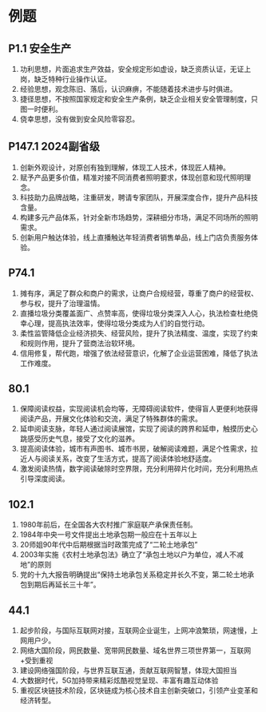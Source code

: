 # 例题

## P1.1 安全生产

1. 功利思想，片面追求生产效益，安全规定形如虚设，缺乏资质认证，无证上岗，缺乏特种行业操作认证。
2. 经验思想，观念陈旧、落后，认识麻痹，不能随着技术进步与时俱进。
3. 捷径思想，不按照国家规定和安全生产条例，缺乏企业相关安全管理制度，只图一时便利。
4. 侥幸思想，没有做到安全风险零容忍。



## P147.1 2024副省级

1. 创新外观设计，对原创有独到理解，体现工人技术，体现匠人精神。
2. 赋予产品更多价值，精准对接不同消费者照明要求，体现创意和现代照明理念。
3. 科技助力品牌战略，注重研发，聘请专家团队，开展深度合作，提升产品科技含量。
4. 构建多元产品体系，针对全新市场趋势，深耕细分市场，满足不同场所的照明需求。
5. 创新用户触达体验，线上直播触达年轻消费者销售单品，线上门店负责服务体验。



## P74.1

1. 摊有序，满足了群众和商户的需求，让商户合规经营，尊重了商户的经营权、参与权，提升了治理温情。
2. 直播垃圾分类覆盖面广、点赞率高，使得垃圾分类深入人心，执法检查杜绝侥幸心理，提高执法效率，使得垃圾分类成为人们的自觉行动。
3. 柔性监管降低企业经济损失、经营风险，提升了执法精度、温度，实现了约束和规则作用，提升了营商法治软环境。
4. 信用修复，帮代跑，增强了依法经营意识，化解了企业运营困难，降低了执法工作难度。


## 80.1

1. 保障阅读权益，实现阅读机会均等，无障碍阅读软件，使得盲人更便利地获得阅读产品，开展文化体验和交流，满足了特殊群体的需求。
2. 延申阅读支脉，年轻人通过阅读展馆，实现了阅读的跨界和延申，触摸历史心跳感受历史气息，接受了文化的滋养。
3. 提高阅读体验，城市有声图书、城市书房，破解阅读难题，满足个性需求，拉近人与阅读关系，改变了生活方式，提高了阅读体验地舒适度。
4. 激发阅读热情，数字阅读破除时空界限，充分利用碎片化时间，充分利用热点引导深度阅读。


## 102.1

1. 1980年前后，在全国各大农村推广家庭联产承保责任制。
2. 1984年中央一号文件提出土地承包期一般应在十五年以上
3. 20师姐90年代中后期根据当时政策完成了“二轮土地承包”
4. 2003年实施《农村土地承包法》确立了“承包土地以户为单位，减人不减地”的原则
5. 党的十九大报告明确提出“保持土地承包关系稳定并长久不变，第二轮土地承包到期后再延长三十年”。



## 44.1

1. 起步阶段，与国际互联网对接，互联网企业诞生，上网冲浪繁琐，网速慢，上网用户少。
2. 网络大国阶段，网民数量、宽带网民数量、域名世界三项世界第一，互联网+受到重视
3. 建设网络强国阶段，与世界互联互通，贡献互联网智慧，体现大国担当
4. 大数据时代，5G加持带来精彩炫酷视觉呈现、丰富有趣互动体验
5. 重视区块链技术阶段，区块链成为核心技术自主创新突破口，引领产业变革和经济转型。



